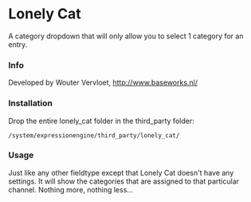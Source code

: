 # Lonely Cat

A category dropdown that will only allow you to select 1 category for an entry.

### Info

Developed by Wouter Vervloet, http://www.baseworks.nl/


### Installation

Drop the entire lonely\_cat folder in the third_party folder:

    /system/expressionengine/third_party/lonely_cat/


### Usage

Just like any other fieldtype except that Lonely Cat doesn't have any settings. It will show the categories that are assigned to that particular channel. Nothing more, nothing less...